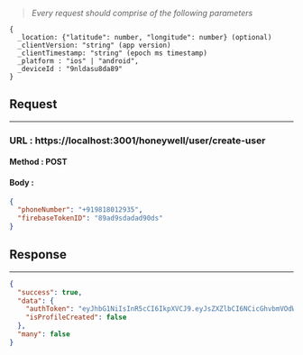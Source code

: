 > _Every request should comprise of the following parameters_

```
{
  _location: {"latitude": number, "longitude": number} (optional)
  _clientVersion: "string" (app version)
  _clientTimestamp: "string" (epoch ms timestamp)
  _platform : "ios" | "android",
  _deviceId : "9nldasu8da89"
}
```

## Request

---

### URL : https://localhost:3001/honeywell/user/create-user

#### Method : **POST**

#### Body :

```json
{
  "phoneNumber": "+919818012935",
  "firebaseTokenID": "89ad9sdadad90ds"
}
```

## Response

---

```json
{
  "success": true,
  "data": {
    "authToken": "eyJhbG1NiIsInR5cCI6IkpXVCJ9.eyJsZXZlbCI6NCicGhvbmVOdW1iZXIiOiIrMTMyNzgxMjM5Nzg5NzgxMjM3OTgiLCJkZXZpY2VJZCI6Ik5hdmlzaW9uIn0.Gogge1r4YSi3QETUt78zMniPdLB9BBihqE",
    "isProfileCreated": false
  },
  "many": false
}
```
